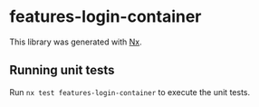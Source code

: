 # features-login-container

This library was generated with [Nx](https://nx.dev).

## Running unit tests

Run `nx test features-login-container` to execute the unit tests.
